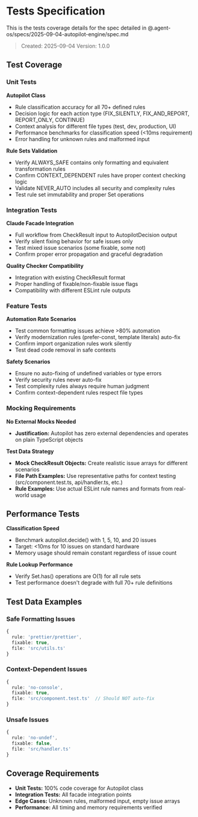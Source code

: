 # Tests Specification

This is the tests coverage details for the spec detailed in
@.agent-os/specs/2025-09-04-autopilot-engine/spec.md

> Created: 2025-09-04 Version: 1.0.0

## Test Coverage

### Unit Tests

**Autopilot Class**

- Rule classification accuracy for all 70+ defined rules
- Decision logic for each action type (FIX_SILENTLY, FIX_AND_REPORT,
  REPORT_ONLY, CONTINUE)
- Context analysis for different file types (test, dev, production, UI)
- Performance benchmarks for classification speed (<10ms requirement)
- Error handling for unknown rules and malformed input

**Rule Sets Validation**

- Verify ALWAYS_SAFE contains only formatting and equivalent transformation
  rules
- Confirm CONTEXT_DEPENDENT rules have proper context checking logic
- Validate NEVER_AUTO includes all security and complexity rules
- Test rule set immutability and proper Set operations

### Integration Tests

**Claude Facade Integration**

- Full workflow from CheckResult input to AutopilotDecision output
- Verify silent fixing behavior for safe issues only
- Test mixed issue scenarios (some fixable, some not)
- Confirm proper error propagation and graceful degradation

**Quality Checker Compatibility**

- Integration with existing CheckResult format
- Proper handling of fixable/non-fixable issue flags
- Compatibility with different ESLint rule outputs

### Feature Tests

**Automation Rate Scenarios**

- Test common formatting issues achieve >80% automation
- Verify modernization rules (prefer-const, template literals) auto-fix
- Confirm import organization rules work silently
- Test dead code removal in safe contexts

**Safety Scenarios**

- Ensure no auto-fixing of undefined variables or type errors
- Verify security rules never auto-fix
- Test complexity rules always require human judgment
- Confirm context-dependent rules respect file types

### Mocking Requirements

**No External Mocks Needed**

- **Justification:** Autopilot has zero external dependencies and operates on
  plain TypeScript objects

**Test Data Strategy**

- **Mock CheckResult Objects:** Create realistic issue arrays for different
  scenarios
- **File Path Examples:** Use representative paths for context testing
  (src/component.test.ts, api/handler.ts, etc.)
- **Rule Examples:** Use actual ESLint rule names and formats from real-world
  usage

## Performance Tests

**Classification Speed**

- Benchmark autopilot.decide() with 1, 5, 10, and 20 issues
- Target: <10ms for 10 issues on standard hardware
- Memory usage should remain constant regardless of issue count

**Rule Lookup Performance**

- Verify Set.has() operations are O(1) for all rule sets
- Test performance doesn't degrade with full 70+ rule definitions

## Test Data Examples

### Safe Formatting Issues

```typescript
{
  rule: 'prettier/prettier',
  fixable: true,
  file: 'src/utils.ts'
}
```

### Context-Dependent Issues

```typescript
{
  rule: 'no-console',
  fixable: true,
  file: 'src/component.test.ts'  // Should NOT auto-fix
}
```

### Unsafe Issues

```typescript
{
  rule: 'no-undef',
  fixable: false,
  file: 'src/handler.ts'
}
```

## Coverage Requirements

- **Unit Tests:** 100% code coverage for Autopilot class
- **Integration Tests:** All facade integration points
- **Edge Cases:** Unknown rules, malformed input, empty issue arrays
- **Performance:** All timing and memory requirements verified
